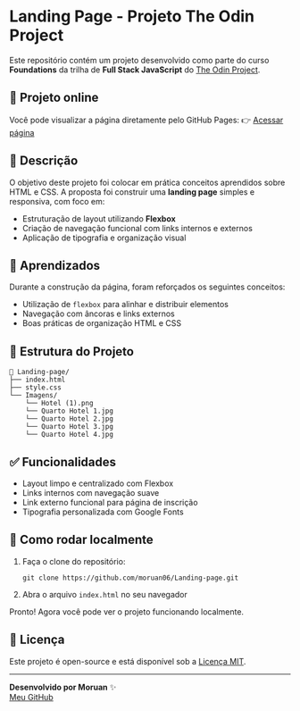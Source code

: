 
# Landing Page - Projeto The Odin Project

Este repositório contém um projeto desenvolvido como parte do curso **Foundations** da trilha de **Full Stack JavaScript** do [The Odin Project](https://www.theodinproject.com/paths/foundations/courses/foundations).

## 🔗 Projeto online

Você pode visualizar a página diretamente pelo GitHub Pages:
👉 [Acessar página](https://moruan06.github.io/Landing-page/)

## 📝 Descrição

O objetivo deste projeto foi colocar em prática conceitos aprendidos sobre HTML e CSS. A proposta foi construir uma **landing page** simples e responsiva, com foco em:

- Estruturação de layout utilizando **Flexbox**
- Criação de navegação funcional com links internos e externos
- Aplicação de tipografia e organização visual

## 🧠 Aprendizados

Durante a construção da página, foram reforçados os seguintes conceitos:

- Utilização de `flexbox` para alinhar e distribuir elementos
- Navegação com âncoras e links externos
- Boas práticas de organização HTML e CSS

## 📁 Estrutura do Projeto

```
📂 Landing-page/
├── index.html
├── style.css
└── Imagens/
    └── Hotel (1).png
    └── Quarto Hotel 1.jpg
    └── Quarto Hotel 2.jpg
    └── Quarto Hotel 3.jpg
    └── Quarto Hotel 4.jpg
```

## ✅ Funcionalidades

- Layout limpo e centralizado com Flexbox
- Links internos com navegação suave
- Link externo funcional para página de inscrição
- Tipografia personalizada com Google Fonts

## 🚀 Como rodar localmente

1. Faça o clone do repositório:
   ```
   git clone https://github.com/moruan06/Landing-page.git
   ```

2. Abra o arquivo `index.html` no seu navegador

Pronto! Agora você pode ver o projeto funcionando localmente.

## 📄 Licença

Este projeto é open-source e está disponível sob a [Licença MIT](LICENSE).

---

**Desenvolvido por Moruan** ✨  
[Meu GitHub](https://github.com/moruan06)
